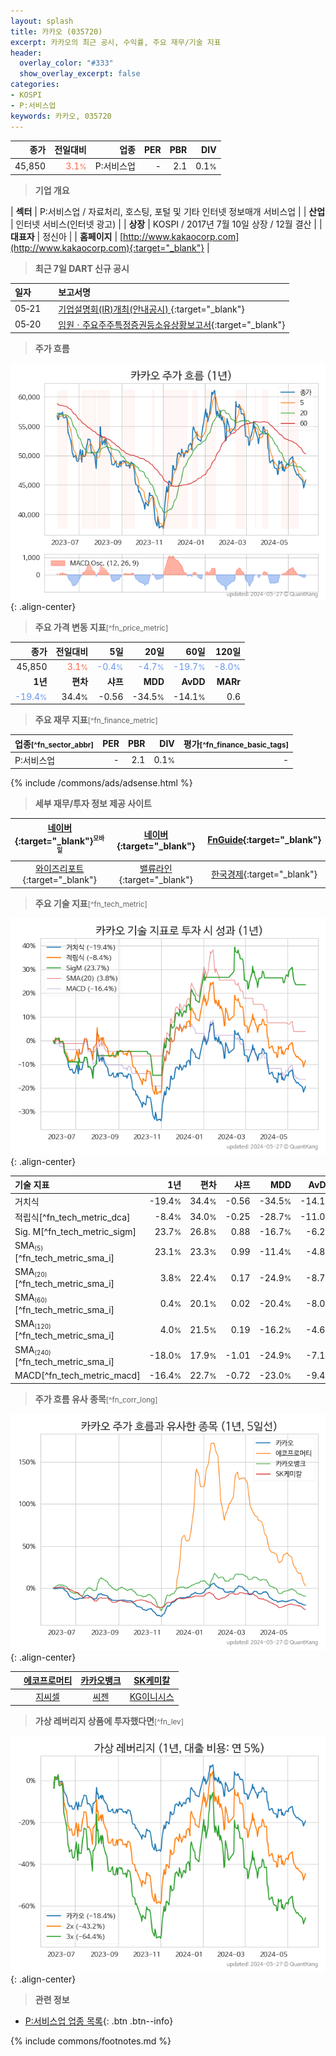 ```yaml
---
layout: splash
title: 카카오 (035720)
excerpt: 카카오의 최근 공시, 수익률, 주요 재무/기술 지표
header:
  overlay_color: "#333"
  show_overlay_excerpt: false
categories:
- KOSPI
- P:서비스업
keywords: 카카오, 035720
---
```


| **종가** | **전일대비** | **업종** | **PER** | **PBR** | **DIV** |
| -------: | -----------: | -------: | ------: | ------: | ------: |
| 45,850 | <span style="color: tomato">3.1<small>%</small></span> | P:서비스업 | - | 2.1 | 0.1<small>%</small> |

<!-- more -->


> **기업 개요**<a id="company"></a>

| <span style="white-space:nowrap;">**섹터**</span> | P:서비스업 / 자료처리, 호스팅, 포털 및 기타 인터넷 정보매개 서비스업 |
| <span style="white-space:nowrap;">**산업**</span> | 인터넷 서비스(인터넷 광고) |
| <span style="white-space:nowrap;">**상장**</span> | KOSPI / 2017년 7월 10일 상장 / 12월 결산 |
| <span style="white-space:nowrap;">**대표자**</span> | 정신아 |
| <span style="white-space:nowrap;">**홈페이지**</span> | [http://www.kakaocorp.com](http://www.kakaocorp.com){:target="_blank"} |


> **최근 7일 DART 신규 공시**<a id="dart"></a>

| **일자** |      | **보고서명** |
| :------- | :--- | :----------- |
| 05&#x2011;21 | | [기업설명회(IR)개최(안내공시)              ](https://dart.fss.or.kr/dsaf001/main.do?rcpNo=20240521800432){:target="_blank"} |
| 05&#x2011;20 | | [임원ㆍ주요주주특정증권등소유상황보고서](https://dart.fss.or.kr/dsaf001/main.do?rcpNo=20240520000271){:target="_blank"} |


> **주가 흐름**<a id="price"></a>

![035720](/stock/images/035720.png){: .align-center}


> **주요 가격 변동 지표**<small>[^fn_price_metric]</small>

| **종가** | **전일대비** | **5일** | **20일** | **60일** | **120일** |
| -------: | -----------: | ------: | -------: | -------: | --------: |
| 45,850 | <span style="color: tomato">3.1<small>%</small></span> | <span style="color: cornflowerblue">-0.4<small>%</small></span> | <span style="color: cornflowerblue">-4.7<small>%</small></span> | <span style="color: cornflowerblue">-19.7<small>%</small></span> | <span style="color: cornflowerblue">-8.0<small>%</small></span> |
| **1년** | **편차** | **샤프** | **MDD** | **AvDD** | **MARr** |
| <span style="color: cornflowerblue">-19.4<small>%</small></span> | 34.4<small>%</small> | -0.56 | -34.5<small>%</small> | -14.1<small>%</small> | 0.6 |


> **주요 재무 지표**<small>[^fn_finance_metric]</small>

| **업종**<small>[^fn_sector_abbr]</small> | **PER** | **PBR** | **DIV** | **평가**<small>[^fn_finance_basic_tags]</small> |
| :--------------------------------------- | ------: | ------: | ------: | ----------------------------------------------: |
| P:서비스업 | - | 2.1 | 0.1<small>%</small> | - |



{% include /commons/ads/adsense.html %}

> **세부 재무/투자 정보 제공 사이트**

| [네이버](https://m.stock.naver.com/domestic/stock/035720/finance/summary){:target="_blank"}<sup><small>모바일</small></sup> | [네이버](https://finance.naver.com/item/coinfo.naver?code=035720){:target="_blank"} | [FnGuide](https://comp.fnguide.com/SVO2/ASP/SVD_Invest.asp?gicode=A035720&MenuYn=Y){:target="_blank"} |
| :---: | :---: | :---: |
| [와이즈리포트](https://comp.wisereport.co.kr/company/c1040001.aspx?cmp_cd=035720){:target="_blank"} | [밸류라인](https://www.valueline.co.kr/finance/summary/035720){:target="_blank"} | [한국경제](https://markets.hankyung.com/stock/035720/financial-summary){:target="_blank"} |


> **주요 기술 지표**<small>[^fn_tech_metric]</small>


![035720](/stock/images/035720_tech.png){: .align-center}

| **기술 지표** | **1년** | **편차** | **샤프** | **MDD** | **AvDD** |
| :------------ | ------: | -----------: | -------: | ------: | -------: |
| 거치식 | -19.4<small>%</small> | 34.4<small>%</small> | -0.56 | -34.5<small>%</small> | -14.1<small>%</small> |
| 적립식[^fn_tech_metric_dca] | -8.4<small>%</small> | 34.0<small>%</small> | -0.25 | -28.7<small>%</small> | -11.0<small>%</small> |
| Sig. M[^fn_tech_metric_sigm] | 23.7<small>%</small> | 26.8<small>%</small> | 0.88 | -16.7<small>%</small> | -6.2<small>%</small> |
| SMA<small><sub>(5)</sub></small>[^fn_tech_metric_sma_i] | 23.1<small>%</small> | 23.3<small>%</small> | 0.99 | -11.4<small>%</small> | -4.8<small>%</small> |
| SMA<small><sub>(20)</sub></small>[^fn_tech_metric_sma_i] | 3.8<small>%</small> | 22.4<small>%</small> | 0.17 | -24.9<small>%</small> | -8.7<small>%</small> |
| SMA<small><sub>(60)</sub></small>[^fn_tech_metric_sma_i] | 0.4<small>%</small> | 20.1<small>%</small> | 0.02 | -20.4<small>%</small> | -8.0<small>%</small> |
| SMA<small><sub>(120)</sub></small>[^fn_tech_metric_sma_i] | 4.0<small>%</small> | 21.5<small>%</small> | 0.19 | -16.2<small>%</small> | -4.6<small>%</small> |
| SMA<small><sub>(240)</sub></small>[^fn_tech_metric_sma_i] | -18.0<small>%</small> | 17.9<small>%</small> | -1.01 | -24.9<small>%</small> | -7.1<small>%</small> |
| MACD[^fn_tech_metric_macd] | -16.4<small>%</small> | 22.7<small>%</small> | -0.72 | -23.0<small>%</small> | -9.4<small>%</small> |


> **주가 흐름 유사 종목**<a id="corr"></a><small>[^fn_corr_long]</small>

![035720](/stock/images/035720_corr.png){: .align-center}

|       | [에코프로머티](/450080/) | [카카오뱅크](/323410/) | [SK케미칼](/285130/) |
| :---: | :------------------------------------: | :------------------------------------: | :------------------------------------: |
|       | [지씨셀](/144510/) | [씨젠](/096530/) | [KG이니시스](/035600/) |


> **가상 레버리지 상품에 투자했다면**<a id="2x"></a><small>[^fn_lev]</small>

![035720](/stock/images/035720_2x.png){: .align-center}


> **관련 정보**

- [P:서비스업 업종 목록](/stats/sector/kospi_업종_서비스업_종목/){: .btn .btn--info}

{% include commons/footnotes.md %}